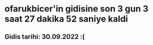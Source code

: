 # ofarukbicer'in gidisine son 3 gun 3 saat 27 dakika 52 saniye kaldi

## Gidis tarihi: 30.09.2022 :(